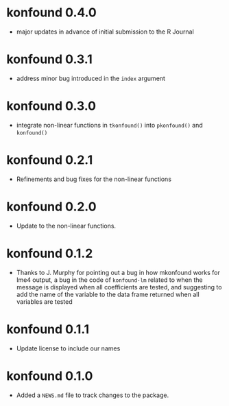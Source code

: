 # konfound 0.4.0

* major updates in advance of initial submission to the R Journal

# konfound 0.3.1

* address minor bug introduced in the `index` argument

# konfound 0.3.0

* integrate non-linear functions in `tkonfound()` into `pkonfound()` and `konfound()`

# konfound 0.2.1

* Refinements and bug fixes for the non-linear functions

# konfound 0.2.0

* Update to the non-linear functions.

# konfound 0.1.2

* Thanks to J. Murphy for pointing out a bug in how mkonfound works for lme4 output, a bug in the code of `konfound-lm` related to when the message is displayed when all coefficients are tested, and suggesting to add the name of the variable to the data frame returned when all variables are tested

# konfound 0.1.1

* Update license to include our names

# konfound 0.1.0

* Added a `NEWS.md` file to track changes to the package.
